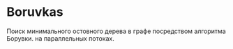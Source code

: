 # Boruvkas
Поиск минимального остовного дерева в графе посредством алгоритма Борувки. на параллельных потоках.
